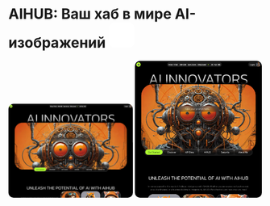 # AIHUB: Ваш хаб в мире AI-изображений  <img src="./Logo Animation Title.gif" alt="Пример стилизованного изображения" style="width: 50px; height: auto; border-radius: 10px;">

 <img src="./Screenshots/screenDesktop.png" alt="Пример стилизованного изображения" style="width: 49%; height: auto; border-radius: 10px;"> <img src="./Screenshots/screenDesk -.png" alt="Пример стилизованного изображения" style="width: 50%; height: auto; border-radius: 10px;">
 
